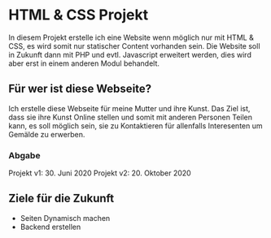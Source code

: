 # HTML & CSS Projekt

In diesem Projekt erstelle ich eine Website wenn möglich nur mit HTML & CSS, es wird somit nur statischer Content vorhanden sein.
Die Website soll in Zukunft dann mit PHP und evtl. Javascript erweitert werden, dies wird aber erst in einem anderen Modul behandelt.

## Für wer ist diese Webseite?
Ich erstelle diese Webseite für meine Mutter und ihre Kunst. Das Ziel ist, dass sie ihre Kunst Online stellen und somit mit anderen Personen Teilen kann, es soll möglich sein, sie zu Kontaktieren für allenfalls Interesenten um Gemälde zu erwerben.

### Abgabe

Projekt v1: 30. Juni 2020
Projekt v2: 20. Oktober 2020

## Ziele für die Zukunft
- Seiten Dynamisch machen
- Backend erstellen

